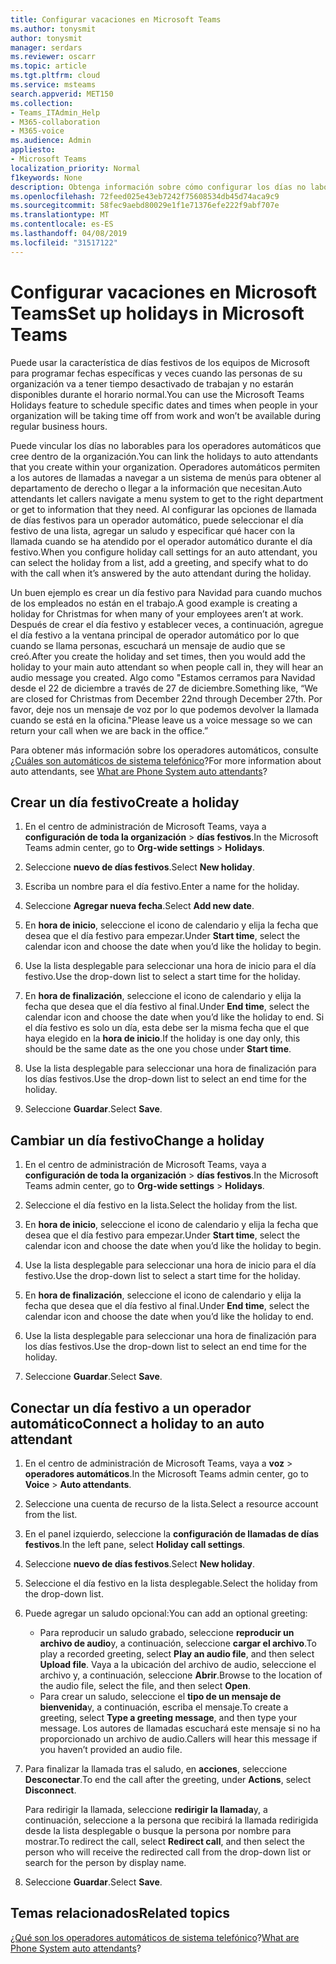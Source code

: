 ```yaml
---
title: Configurar vacaciones en Microsoft Teams
ms.author: tonysmit
author: tonysmit
manager: serdars
ms.reviewer: oscarr
ms.topic: article
ms.tgt.pltfrm: cloud
ms.service: msteams
search.appverid: MET150
ms.collection:
- Teams_ITAdmin_Help
- M365-collaboration
- M365-voice
ms.audience: Admin
appliesto:
- Microsoft Teams
localization_priority: Normal
f1keywords: None
description: Obtenga información sobre cómo configurar los días no laborables en Microsoft Teams y conectarlos a su operador automático.
ms.openlocfilehash: 72feed025e43eb7242f75608534db45d74aca9c9
ms.sourcegitcommit: 58fec9aebd80029e1f1e71376efe222f9abf707e
ms.translationtype: MT
ms.contentlocale: es-ES
ms.lasthandoff: 04/08/2019
ms.locfileid: "31517122"
---
```

# <a name="set-up-holidays-in-microsoft-teams"></a><span data-ttu-id="3a613-103">Configurar vacaciones en Microsoft Teams</span><span class="sxs-lookup"><span data-stu-id="3a613-103">Set up holidays in Microsoft Teams</span></span>

<span data-ttu-id="3a613-104">Puede usar la característica de días festivos de los equipos de Microsoft para programar fechas específicas y veces cuando las personas de su organización va a tener tiempo desactivado de trabajan y no estarán disponibles durante el horario normal.</span><span class="sxs-lookup"><span data-stu-id="3a613-104">You can use the Microsoft Teams Holidays feature to schedule specific dates and times when people in your organization will be taking time off from work and won’t be available during regular business hours.</span></span> 

<span data-ttu-id="3a613-105">Puede vincular los días no laborables para los operadores automáticos que cree dentro de la organización.</span><span class="sxs-lookup"><span data-stu-id="3a613-105">You can link the holidays to auto attendants that you create within your organization.</span></span> <span data-ttu-id="3a613-106">Operadores automáticos permiten a los autores de llamadas a navegar a un sistema de menús para obtener al departamento de derecho o llegar a la información que necesitan.</span><span class="sxs-lookup"><span data-stu-id="3a613-106">Auto attendants let callers navigate a menu system to get to the right department or get to information that they need.</span></span> <span data-ttu-id="3a613-107">Al configurar las opciones de llamada de días festivos para un operador automático, puede seleccionar el día festivo de una lista, agregar un saludo y especificar qué hacer con la llamada cuando se ha atendido por el operador automático durante el día festivo.</span><span class="sxs-lookup"><span data-stu-id="3a613-107">When you configure holiday call settings for an auto attendant, you can select the holiday from a list, add a greeting, and specify what to do with the call when it’s answered by the auto attendant during the holiday.</span></span>

<span data-ttu-id="3a613-108">Un buen ejemplo es crear un día festivo para Navidad para cuando muchos de los empleados no están en el trabajo.</span><span class="sxs-lookup"><span data-stu-id="3a613-108">A good example is creating a holiday for Christmas for when many of your employees aren’t at work.</span></span> <span data-ttu-id="3a613-109">Después de crear el día festivo y establecer veces, a continuación, agregue el día festivo a la ventana principal de operador automático por lo que cuando se llama personas, escuchará un mensaje de audio que se creó.</span><span class="sxs-lookup"><span data-stu-id="3a613-109">After you create the holiday and set times, then you would add the holiday to your main auto attendant so when people call in, they will hear an audio message you created.</span></span> <span data-ttu-id="3a613-110">Algo como "Estamos cerramos para Navidad desde el 22 de diciembre a través de 27 de diciembre.</span><span class="sxs-lookup"><span data-stu-id="3a613-110">Something like, “We are closed for Christmas from December 22nd through December 27th.</span></span> <span data-ttu-id="3a613-111">Por favor, deje nos un mensaje de voz por lo que podemos devolver la llamada cuando se está en la oficina."</span><span class="sxs-lookup"><span data-stu-id="3a613-111">Please leave us a voice message so we can return your call when we are back in the office.”</span></span>

<span data-ttu-id="3a613-112">Para obtener más información sobre los operadores automáticos, consulte [¿Cuáles son automáticos de sistema telefónico](what-are-phone-system-auto-attendants.md)?</span><span class="sxs-lookup"><span data-stu-id="3a613-112">For more information about auto attendants, see [What are Phone System auto attendants](what-are-phone-system-auto-attendants.md)?</span></span>  

## <a name="create-a-holiday"></a><span data-ttu-id="3a613-113">Crear un día festivo</span><span class="sxs-lookup"><span data-stu-id="3a613-113">Create a holiday</span></span>

1. <span data-ttu-id="3a613-114">En el centro de administración de Microsoft Teams, vaya a **configuración de toda la organización** > **días festivos**.</span><span class="sxs-lookup"><span data-stu-id="3a613-114">In the Microsoft Teams admin center, go to **Org-wide settings** > **Holidays**.</span></span>

2. <span data-ttu-id="3a613-115">Seleccione **nuevo de días festivos**.</span><span class="sxs-lookup"><span data-stu-id="3a613-115">Select **New holiday**.</span></span>

3. <span data-ttu-id="3a613-116">Escriba un nombre para el día festivo.</span><span class="sxs-lookup"><span data-stu-id="3a613-116">Enter a name for the holiday.</span></span>

4. <span data-ttu-id="3a613-117">Seleccione **Agregar nueva fecha**.</span><span class="sxs-lookup"><span data-stu-id="3a613-117">Select **Add new date**.</span></span>

5. <span data-ttu-id="3a613-118">En **hora de inicio**, seleccione el icono de calendario y elija la fecha que desea que el día festivo para empezar.</span><span class="sxs-lookup"><span data-stu-id="3a613-118">Under **Start time**, select the calendar icon and choose the date when you’d like the holiday to begin.</span></span>

6. <span data-ttu-id="3a613-119">Use la lista desplegable para seleccionar una hora de inicio para el día festivo.</span><span class="sxs-lookup"><span data-stu-id="3a613-119">Use the drop-down list to select a start time for the holiday.</span></span>

7. <span data-ttu-id="3a613-120">En **hora de finalización**, seleccione el icono de calendario y elija la fecha que desea que el día festivo al final.</span><span class="sxs-lookup"><span data-stu-id="3a613-120">Under **End time**, select the calendar icon and choose the date when you’d like the holiday to end.</span></span> <span data-ttu-id="3a613-121">Si el día festivo es solo un día, esta debe ser la misma fecha que el que haya elegido en la **hora de inicio**.</span><span class="sxs-lookup"><span data-stu-id="3a613-121">If the holiday is one day only, this should be the same date as the one you chose under **Start time**.</span></span>

8. <span data-ttu-id="3a613-122">Use la lista desplegable para seleccionar una hora de finalización para los días festivos.</span><span class="sxs-lookup"><span data-stu-id="3a613-122">Use the drop-down list to select an end time for the holiday.</span></span>

9. <span data-ttu-id="3a613-123">Seleccione **Guardar**.</span><span class="sxs-lookup"><span data-stu-id="3a613-123">Select **Save**.</span></span>

## <a name="change-a-holiday"></a><span data-ttu-id="3a613-124">Cambiar un día festivo</span><span class="sxs-lookup"><span data-stu-id="3a613-124">Change a holiday</span></span>

1. <span data-ttu-id="3a613-125">En el centro de administración de Microsoft Teams, vaya a **configuración de toda la organización** > **días festivos**.</span><span class="sxs-lookup"><span data-stu-id="3a613-125">In the Microsoft Teams admin center, go to **Org-wide settings** > **Holidays**.</span></span>

2. <span data-ttu-id="3a613-126">Seleccione el día festivo en la lista.</span><span class="sxs-lookup"><span data-stu-id="3a613-126">Select the holiday from the list.</span></span>

3. <span data-ttu-id="3a613-127">En **hora de inicio**, seleccione el icono de calendario y elija la fecha que desea que el día festivo para empezar.</span><span class="sxs-lookup"><span data-stu-id="3a613-127">Under **Start time**, select the calendar icon and choose the date when you’d like the holiday to begin.</span></span>

4. <span data-ttu-id="3a613-128">Use la lista desplegable para seleccionar una hora de inicio para el día festivo.</span><span class="sxs-lookup"><span data-stu-id="3a613-128">Use the drop-down list to select a start time for the holiday.</span></span>

5. <span data-ttu-id="3a613-129">En **hora de finalización**, seleccione el icono de calendario y elija la fecha que desea que el día festivo al final.</span><span class="sxs-lookup"><span data-stu-id="3a613-129">Under **End time**, select the calendar icon and choose the date when you’d like the holiday to end.</span></span> 

6. <span data-ttu-id="3a613-130">Use la lista desplegable para seleccionar una hora de finalización para los días festivos.</span><span class="sxs-lookup"><span data-stu-id="3a613-130">Use the drop-down list to select an end time for the holiday.</span></span>

7. <span data-ttu-id="3a613-131">Seleccione **Guardar**.</span><span class="sxs-lookup"><span data-stu-id="3a613-131">Select **Save**.</span></span>

## <a name="connect-a-holiday-to-an-auto-attendant"></a><span data-ttu-id="3a613-132">Conectar un día festivo a un operador automático</span><span class="sxs-lookup"><span data-stu-id="3a613-132">Connect a holiday to an auto attendant</span></span>

1. <span data-ttu-id="3a613-133">En el centro de administración de Microsoft Teams, vaya a **voz** > **operadores automáticos**.</span><span class="sxs-lookup"><span data-stu-id="3a613-133">In the Microsoft Teams admin center, go to **Voice** > **Auto attendants**.</span></span>
2. <span data-ttu-id="3a613-134">Seleccione una cuenta de recurso de la lista.</span><span class="sxs-lookup"><span data-stu-id="3a613-134">Select a resource account from the list.</span></span>
3. <span data-ttu-id="3a613-135">En el panel izquierdo, seleccione la **configuración de llamadas de días festivos**.</span><span class="sxs-lookup"><span data-stu-id="3a613-135">In the left pane, select **Holiday call settings**.</span></span>
4. <span data-ttu-id="3a613-136">Seleccione **nuevo de días festivos**.</span><span class="sxs-lookup"><span data-stu-id="3a613-136">Select **New holiday**.</span></span>
5. <span data-ttu-id="3a613-137">Seleccione el día festivo en la lista desplegable.</span><span class="sxs-lookup"><span data-stu-id="3a613-137">Select the holiday from the drop-down list.</span></span>
6. <span data-ttu-id="3a613-138">Puede agregar un saludo opcional:</span><span class="sxs-lookup"><span data-stu-id="3a613-138">You can add an optional greeting:</span></span>
    - <span data-ttu-id="3a613-139">Para reproducir un saludo grabado, seleccione **reproducir un archivo de audio**y, a continuación, seleccione **cargar el archivo**.</span><span class="sxs-lookup"><span data-stu-id="3a613-139">To play a recorded greeting, select **Play an audio file**, and then select **Upload file**.</span></span> <span data-ttu-id="3a613-140">Vaya a la ubicación del archivo de audio, seleccione el archivo y, a continuación, seleccione **Abrir**.</span><span class="sxs-lookup"><span data-stu-id="3a613-140">Browse to the location of the audio file, select the file, and then select **Open**.</span></span>
    - <span data-ttu-id="3a613-141">Para crear un saludo, seleccione el **tipo de un mensaje de bienvenida**y, a continuación, escriba el mensaje.</span><span class="sxs-lookup"><span data-stu-id="3a613-141">To create a greeting, select **Type a greeting message**, and then type your message.</span></span> <span data-ttu-id="3a613-142">Los autores de llamadas escuchará este mensaje si no ha proporcionado un archivo de audio.</span><span class="sxs-lookup"><span data-stu-id="3a613-142">Callers will hear this message if you haven’t provided an audio file.</span></span>
7. <span data-ttu-id="3a613-143">Para finalizar la llamada tras el saludo, en **acciones**, seleccione **Desconectar**.</span><span class="sxs-lookup"><span data-stu-id="3a613-143">To end the call after the greeting, under **Actions**, select **Disconnect**.</span></span> 

    <span data-ttu-id="3a613-144">Para redirigir la llamada, seleccione **redirigir la llamada**y, a continuación, seleccione a la persona que recibirá la llamada redirigida desde la lista desplegable o busque la persona por nombre para mostrar.</span><span class="sxs-lookup"><span data-stu-id="3a613-144">To redirect the call, select **Redirect call**, and then select the person who will receive the redirected call from the drop-down list or search for the person by display name.</span></span>
8. <span data-ttu-id="3a613-145">Seleccione **Guardar**.</span><span class="sxs-lookup"><span data-stu-id="3a613-145">Select **Save**.</span></span>

## <a name="related-topics"></a><span data-ttu-id="3a613-146">Temas relacionados</span><span class="sxs-lookup"><span data-stu-id="3a613-146">Related topics</span></span>

<span data-ttu-id="3a613-147">[¿Qué son los operadores automáticos de sistema telefónico](what-are-phone-system-auto-attendants.md)?</span><span class="sxs-lookup"><span data-stu-id="3a613-147">[What are Phone System auto attendants](what-are-phone-system-auto-attendants.md)?</span></span>